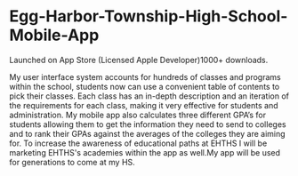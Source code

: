 # Egg-Harbor-Township-High-School-Mobile-App
Launched on App Store (Licensed Apple Developer)1000+ downloads.

My user interface system accounts for hundreds of classes and programs within the school, students now can use a convenient table of contents to pick their classes. Each class has an in-depth description and an iteration of the requirements for each class, making it very effective for students and administration. My mobile app also calculates three different GPA’s for students allowing them to get the information they need to send to colleges and to rank their GPAs against the averages of the colleges they are aiming for. To increase the awareness of educational paths at EHTHS I will be marketing EHTHS's academies within the app as well.My app will be used for generations to come at my HS.
